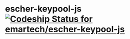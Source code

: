 # escher-keypool-js [ ![Codeship Status for emartech/escher-keypool-js](https://codeship.com/projects/3bcdff40-e6cb-0132-ec98-5694fbc09ec7/status?branch=master)](https://codeship.com/projects/82362)
